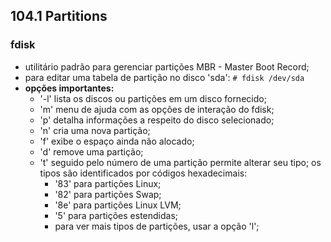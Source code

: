 ## 104.1 Partitions


### fdisk
- utilitário padrão para gerenciar partições MBR - Master Boot Record;
- para editar uma tabela de partição no disco 'sda':
```# fdisk /dev/sda```
- __opções importantes:__
	- '-l' lista os discos ou partições em um disco fornecido;
	- 'm' menu de ajuda com as opções de interação do fdisk;
	- 'p' detalha informações a respeito do disco selecionado;
	- 'n' cria uma nova partição;
	- 'f' exibe o espaço ainda não alocado;
	- 'd' remove uma partição;
	- 't' seguido pelo número de uma partição permite alterar seu tipo; os tipos são identificados por códigos hexadecimais:
		- '83' para partições Linux;
		- '82' para partições Swap;
		- '8e' para partições Linux LVM;
		- '5' para partições estendidas;
		- para ver mais tipos de partições, usar a opção 'l';
	